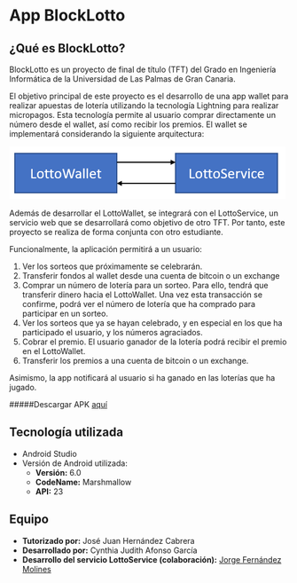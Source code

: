 # App BlockLotto

## ¿Qué es BlockLotto?
BlockLotto es un proyecto de final de título (TFT) del Grado en Ingeniería Informática de la Universidad de Las Palmas de Gran Canaria. 

El objetivo principal de este proyecto es el desarrollo de una app wallet para realizar
apuestas de lotería utilizando la tecnología Lightning para realizar micropagos. Esta
tecnología permite al usuario comprar directamente un número desde el wallet, así como
recibir los premios. El wallet se implementará considerando la siguiente arquitectura:

![esquema](https://github.com/CynthiaAG/BlockLotto/blob/master/esquema.png)

Además de desarrollar el LottoWallet, se integrará con el LottoService, un servicio web que
se desarrollará como objetivo de otro TFT. Por tanto, este proyecto se realiza de forma
conjunta con otro estudiante. 

Funcionalmente, la aplicación permitirá a un usuario:
1. Ver los sorteos que próximamente se celebrarán.
2. Transferir fondos al wallet desde una cuenta de bitcoin o un exchange
3. Comprar un número de lotería para un sorteo. Para ello, tendrá que transferir dinero
hacia el LottoWallet. Una vez esta transacción se confirme, podrá ver el número de
lotería que ha comprado para participar en un sorteo.
4. Ver los sorteos que ya se hayan celebrado, y en especial en los que ha participado el usuario, y los números agraciados.
5. Cobrar el premio. El usuario ganador de la lotería podrá recibir el premio en el
LottoWallet.
6. Transferir los premios a una cuenta de bitcoin o un exchange.

Asimismo, la app notificará al usuario si ha ganado en las loterías que ha jugado.

#####Descargar APK [aquí](https://github.com/CynthiaAG/BlockLotto/tree/master/APK)

## Tecnología utilizada
* Android Studio 
* Versión de Android utilizada:
  + **Versión:** 6.0
  + **CodeName:** Marshmallow
  + **API:** 23

## Equipo

* **Tutorizado por:** José Juan Hernández Cabrera
* **Desarrollado por:** Cynthia Judith Afonso García
* **Desarrollo del servicio LottoService (colaboración):** [Jorge Fernández Molines](https://github.com/kovutech/BlockLotto)
